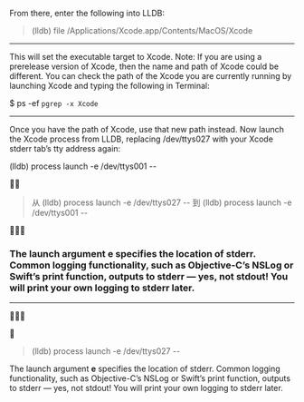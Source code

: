 
From there, enter the following into LLDB:


 > (lldb) file /Applications/Xcode.app/Contents/MacOS/Xcode

<hr>


This will set the executable target to Xcode.
Note: If you are using a prerelease version of Xcode, then the name and path of Xcode could be different.
You can check the path of the Xcode you are currently running by launching Xcode and typing the following in Terminal:

$ ps -ef `pgrep -x Xcode`


<hr>


Once you have the path of Xcode, use that new path instead.
Now launch the Xcode process from LLDB, replacing /dev/ttys027 with your Xcode stderr tab’s tty address again:


  (lldb) process launch -e /dev/ttys001 --





> 从   (lldb) process launch -e /dev/ttys027 -- 
> 到   (lldb) process launch -e /dev/ttys001 --








### The launch argument e specifies the location of stderr. Common logging functionality, such as Objective-C’s NSLog or Swift’s print function, outputs to stderr — yes, not stdout! You will print your own logging to stderr later.


<hr>






> (lldb) process launch -e /dev/ttys027 --


The launch argument <b>e</b> specifies the location of stderr. Common logging functionality, such as Objective-C’s NSLog or Swift’s print function, outputs to stderr — yes, not stdout! You will print your own logging to stderr later.
